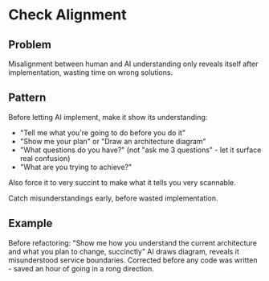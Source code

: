 # Check Alignment

## Problem
Misalignment between human and AI understanding only reveals itself after implementation, wasting time on wrong solutions.

## Pattern
Before letting AI implement, make it show its understanding:
- "Tell me what you're going to do before you do it"
- "Show me your plan" or "Draw an architecture diagram"
- "What questions do you have?" (not "ask me 3 questions" - let it surface real confusion)
- "What are you trying to achieve?"

Also force it to very succint to make what it tells you very scannable.
 
Catch misunderstandings early, before wasted implementation. 

## Example
Before refactoring: "Show me how you understand the current architecture and what you plan to change, succinctly"
AI draws diagram, reveals it misunderstood service boundaries.
Corrected before any code was written - saved an hour of going in a rong direction.
